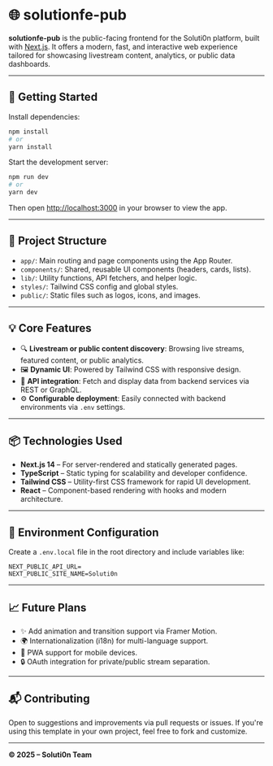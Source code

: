 # 🌐 solutionfe-pub

**solutionfe-pub** is the public-facing frontend for the Soluti0n platform, built with [Next.js](https://nextjs.org). It offers a modern, fast, and interactive web experience tailored for showcasing livestream content, analytics, or public data dashboards.

---

## 🚀 Getting Started

Install dependencies:

```bash
npm install
# or
yarn install
```

Start the development server:

```bash
npm run dev
# or
yarn dev
```

Then open [http://localhost:3000](http://localhost:3000) in your browser to view the app.

---

## 🧭 Project Structure

- `app/`: Main routing and page components using the App Router.
- `components/`: Shared, reusable UI components (headers, cards, lists).
- `lib/`: Utility functions, API fetchers, and helper logic.
- `styles/`: Tailwind CSS config and global styles.
- `public/`: Static files such as logos, icons, and images.

---

## 💡 Core Features

- 🔍 **Livestream or public content discovery**: Browsing live streams, featured content, or public analytics.
- 🖼️ **Dynamic UI**: Powered by Tailwind CSS with responsive design.
- 📡 **API integration**: Fetch and display data from backend services via REST or GraphQL.
- ⚙️ **Configurable deployment**: Easily connected with backend environments via `.env` settings.

---

## 📦 Technologies Used

- **Next.js 14** – For server-rendered and statically generated pages.
- **TypeScript** – Static typing for scalability and developer confidence.
- **Tailwind CSS** – Utility-first CSS framework for rapid UI development.
- **React** – Component-based rendering with hooks and modern architecture.

---

## 🔧 Environment Configuration

Create a `.env.local` file in the root directory and include variables like:

```env
NEXT_PUBLIC_API_URL=
NEXT_PUBLIC_SITE_NAME=Soluti0n
```

---

## 📈 Future Plans

- ✨ Add animation and transition support via Framer Motion.
- 🌍 Internationalization (i18n) for multi-language support.
- 📲 PWA support for mobile devices.
- 🔒 OAuth integration for private/public stream separation.

---

## 📬 Contributing

Open to suggestions and improvements via pull requests or issues. If you're using this template in your own project, feel free to fork and customize.

---

**© 2025 – Soluti0n Team**
